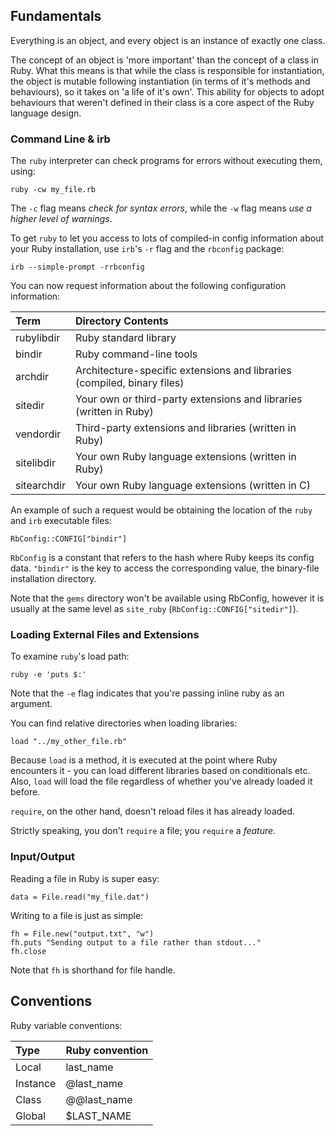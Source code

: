 ## Fundamentals ##

Everything is an object, and every object is an instance of exactly one class.

The concept of an object is 'more important' than the concept of a class in
Ruby. What this means is that while the class is responsible for instantiation,
the object is mutable following instantiation (in terms of it's methods and 
behaviours), so it takes on 'a life of it's own'. This ability for objects to
adopt behaviours that weren't defined in their class is a core aspect of the
Ruby language design.

### Command Line & irb ###
The `ruby` interpreter can check programs for errors without executing them,
using:
```
ruby -cw my_file.rb
```
The `-c` flag means *check for syntax errors*, while the `-w` flag means *use
a higher level of warnings*.

To get `ruby` to let you access to lots of compiled-in config information
about your Ruby installation, use `irb`'s `-r` flag and the `rbconfig` package:
```
irb --simple-prompt -rrbconfig
```
You can now request information about the following configuration information:

| Term        | Directory Contents                                                      |
| :-----------|:------------------------------------------------------------------------|
| rubylibdir  | Ruby standard library                                                   |
| bindir      | Ruby command-line tools                                                 |
| archdir     | Architecture-specific extensions and libraries (compiled, binary files) |
| sitedir     | Your own or third-party extensions and libraries (written in Ruby)      |
| vendordir   | Third-party extensions and libraries (written in Ruby)                  |
| sitelibdir  | Your own Ruby language extensions (written in Ruby)                     |
| sitearchdir | Your own Ruby language extensions (written in C)                        |

An example of such a request would be obtaining the location of the `ruby` 
and `irb` executable files:
```
RbConfig::CONFIG["bindir"]
```
`RbConfig` is a constant that refers to the hash where Ruby keeps its config
data. `"bindir"` is the key to access the corresponding value, the binary-file
installation directory.

Note that the `gems` directory won't be available using RbConfig, however it 
is usually at the same level as `site_ruby` (`RbConfig::CONFIG["sitedir"]`).

### Loading External Files and Extensions ###
To examine `ruby`'s load path:
```
ruby -e 'puts $:'
```
Note that the `-e` flag indicates that you're passing inline ruby as an 
argument.

You can find relative directories when loading libraries:
```
load "../my_other_file.rb"
```
Because `load` is a method, it is executed at the point where Ruby encounters
it - you can load different libraries based on conditionals etc. Also, `load`
will load the file regardless of whether you've already loaded it before.

`require`, on the other hand, doesn't reload files it has already loaded. 

Strictly speaking, you don't `require` a file; you `require` a *feature*.


### Input/Output ###
Reading a file in Ruby is super easy:
```
data = File.read("my_file.dat")
```
Writing to a file is just as simple:
```
fh = File.new("output.txt", "w")
fh.puts "Sending output to a file rather than stdout..."
fh.close
```
Note that `fh` is shorthand for file handle.



## Conventions ##
Ruby variable conventions:

| Type     | Ruby convention |
| :--------|:----------------|
| Local    | last_name       |
| Instance | @last_name      |
| Class    | @@last_name     |
| Global   | $LAST_NAME      |

